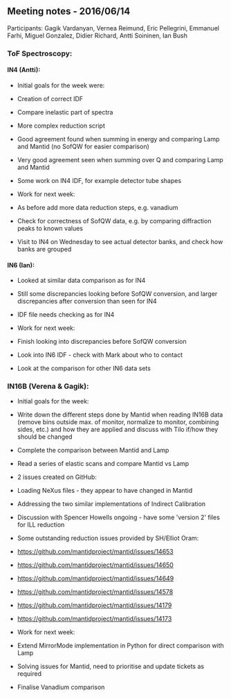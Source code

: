 ## Meeting notes - 2016/06/14

Participants: Gagik Vardanyan, Vernea Reimund, Eric Pellegrini, Emmanuel Farhi, Miguel Gonzalez, Didier Richard, Antti Soininen, Ian Bush

### ToF Spectroscopy:

#### IN4 (Antti):

* Initial goals for the week were:
 * Creation of correct IDF
 * Compare inelastic part of spectra
 * More complex reduction script

* Good agreement found when summing in energy and comparing Lamp and Mantid (no SofQW for easier comparison)
* Very good agreement seen when summing over Q and comparing Lamp and Mantid
* Some work on IN4 IDF, for example detector tube shapes

* Work for next week:
 * As before add more data reduction steps, e.g. vanadium
 * Check for correctness of SofQW data, e.g. by comparing diffraction peaks to known values
 * Visit to IN4 on Wednesday to see actual detector banks, and check how banks are grouped

#### IN6 (Ian):

* Looked at similar data comparison as for IN4
* Still some discrepancies looking before SofQW conversion, and larger discrepancies after conversion than seen for IN4
* IDF file needs checking as for IN4

* Work for next week:
 * Finish looking into discrepancies before SofQW conversion
 * Look into IN6 IDF - check with Mark about who to contact
 * Look at the comparison for other IN6 data sets

### IN16B (Verena & Gagik):

* Initial goals for the week:
 * Write down the different steps done by Mantid when reading IN16B data (remove bins outside max. of monitor, normalize to monitor, combining sides, etc.) and how they are applied and discuss with Tilo if/how they should be changed
 * Complete the comparison between Mantid and Lamp
 * Read a series of elastic scans and compare Mantid vs Lamp

* 2 issues created on GitHub:
 * Loading NeXus files - they appear to have changed in Mantid
 * Addressing the two similar implementations of Indirect Calibration
* Discussion with Spencer Howells ongoing - have some 'version 2' files for ILL reduction
* Some outstanding reduction issues provided by SH/Elliot Oram:
 * https://github.com/mantidproject/mantid/issues/14653
 * https://github.com/mantidproject/mantid/issues/14650
 * https://github.com/mantidproject/mantid/issues/14649
 * https://github.com/mantidproject/mantid/issues/14578
 * https://github.com/mantidproject/mantid/issues/14179
 * https://github.com/mantidproject/mantid/issues/14173

* Work for next week:
 * Extend MirrorMode implementation in Python for direct comparison with Lamp
 * Solving issues for Mantid, need to prioritise and update tickets as required
 * Finalise Vanadium comparison







